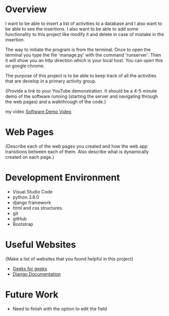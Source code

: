 # Overview

I want to be able to insert a list of activities to a database and I also want to be able to see the insertions. I also want to be able to add some functionality to this project like modify it and delete in case of mistake in the insertion. 

The way to initiate the program is from the terminal. Once to open the terminal you type the file 'manage.py' with the command 'runserver'. Then it will show you an http direction which is your local host. You can open this on google chrome. 

The purpose of this project is to be able to keep track of all the activities that are develop in a primary activity group. 

{Provide a link to your YouTube demonstration.  It should be a 4-5 minute demo of the software running (starting the server and navigating through the web pages) and a walkthrough of the code.}

my video [Software Demo Video](https://youtu.be/WeRPIx_6qGk)

# Web Pages

{Describe each of the web pages you created and how the web app transitions between each of them.  Also describe what is dynamically created on each page.}

# Development Environment

* Visual Studio Code
* python 3.8.0
* django framework
* html and css structures.
* git
* gitHub
* Bootstrap

# Useful Websites

{Make a list of websites that you found helpful in this project}
* [Geeks for geeks](https://www.geeksforgeeks.org/python-web-development-django-tutorial/)
* [Django Documentation](https://docs.djangoproject.com/en/4.1/intro/tutorial01/)

# Future Work

* Need to finish with the option to edit the field
